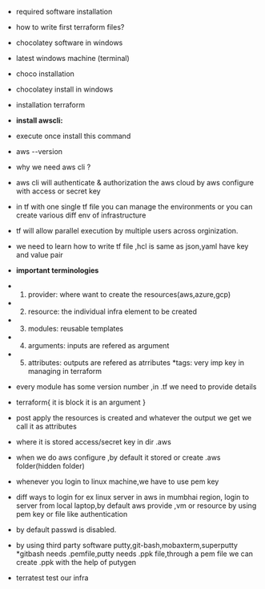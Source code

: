 


* required software installation
* how to write first terraform files?



* chocolatey software in windows 
* latest windows machine (terminal)
* choco installation
* chocolatey install in windows 
* installation terraform

* **install awscli:**
* execute once install this command
* aws --version
* why we need aws cli ?
* aws cli will authenticate & authorization the aws cloud by aws configure with access or secret key
* in tf with one single tf file you can manage the environments or you can create various diff env of infrastructure
* tf will allow parallel execution by multiple users across orginization.
* we need to learn how to write tf file ,hcl is same as json,yaml have key and value pair

* **important terminologies**
* 1. provider: where want to create the resources(aws,azure,gcp)
* 2. resource: the individual infra element to be created
* 3. modules: reusable templates
* 4. arguments: inputs are refered as argument
* 5. attributes: outputs are refered as atrributes
*tags: very imp key in managing in terraform

* every module has some version number ,in .tf we need to provide details

* terraform{ it is block
it is an argument
}
* post apply the resources is created and whatever the output we get we call it as attributes
* where it is stored access/secret key in dir .aws
* when we do aws configure ,by default it stored or create .aws folder(hidden folder)
* whenever you login to linux machine,we have to use pem key
* diff ways to login
for ex linux server in aws in mumbhai region, login to server from local laptop,by default aws provide ,vm or resource by using pem key or file like authentication
* by default passwd is disabled.
* by using third party software putty,git-bash,mobaxterm,superputty
*gitbash needs .pemfile,putty needs .ppk file,through a pem file we can create .ppk with the help of putygen
* terratest test our infra

